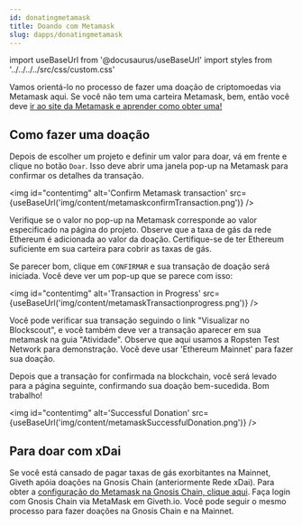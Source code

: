 ```yaml
---
id: donatingmetamask
title: Doando com Metamask
slug: dapps/donatingmetamask
---
```

import useBaseUrl from '@docusaurus/useBaseUrl'
import styles from '../../../../src/css/custom.css'


Vamos orientá-lo no processo de fazer uma doação de criptomoedas via Metamask aqui. Se você não tem uma carteira Metamask, bem, então você deve [ir ao site da Metamask e aprender como obter uma!](https://metamask.zendesk.com/hc/en-us/articles/360015489531-Getting-Started-With-MetaMask)

## Como fazer uma doação

Depois de escolher um projeto e definir um valor para doar, vá em frente e clique no botão `Doar`. Isso deve abrir uma janela pop-up na Metamask para confirmar os detalhes da transação.

 <img id="contentimg" alt='Confirm Metamask transaction' src={useBaseUrl('img/content/metamaskconfirmTransaction.png')} />

Verifique se o valor no pop-up na Metamask corresponde ao valor especificado na página do projeto. Observe que a taxa de gás da rede Ethereum é adicionada ao valor da doação. Certifique-se de ter Ethereum suficiente em sua carteira para cobrir as taxas de gás.

Se parecer bom, clique em `CONFIRMAR` e sua transação de doação será iniciada. Você deve ver um pop-up que se parece com isso:

 <img  id="contentimg" alt='Transaction in Progress' src={useBaseUrl('img/content/metamaskTransactionprogress.png')} />

Você pode verificar sua transação seguindo o link "Visualizar no Blockscout", e você também deve ver a transação aparecer em sua metamask na guia "Atividade". Observe que aqui usamos a Ropsten Test Network para demonstração. Você deve usar 'Ethereum Mainnet' para fazer sua doação.

Depois que a transação for confirmada na blockchain, você será levado para a página seguinte, confirmando sua doação bem-sucedida. Bom trabalho!

 <img id="contentimg" alt='Successful Donation' src={useBaseUrl('img/content/metamaskSuccessfulDonation.png')} />

## Para doar com xDai

Se você está cansado de pagar taxas de gás exorbitantes na Mainnet, Giveth apóia doações na Gnosis Chain (anteriormente Rede xDai). Para obter a [configuração do Metamask na Gnosis Chain, clique aqui](https://www.xdaichain.com/for-users/wallets/metamask/metamask-setup). Faça login com Gnosis Chain via MetaMask em Giveth.io. Você pode seguir o mesmo processo para fazer doações na Gnosis Chain e na Mainnet.
